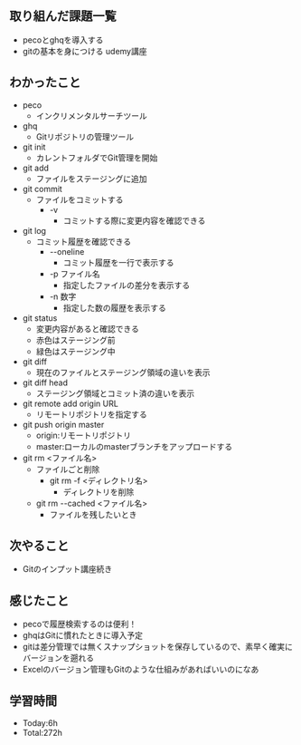 ## 取り組んだ課題一覧
- pecoとghqを導入する
- gitの基本を身につける udemy講座
## わかったこと
- peco
  - インクリメンタルサーチツール
- ghq
  - Gitリポジトリの管理ツール
- git init
  - カレントフォルダでGit管理を開始
- git add
  - ファイルをステージングに追加
- git commit
  - ファイルをコミットする
    - -v
      - コミットする際に変更内容を確認できる
- git log
  - コミット履歴を確認できる
    - --oneline
      - コミット履歴を一行で表示する
    - -p ファイル名
      - 指定したファイルの差分を表示する
    - -n 数字
      - 指定した数の履歴を表示する
- git status
  - 変更内容があると確認できる
  - 赤色はステージング前
  - 緑色はステージング中
- git diff
  - 現在のファイルとステージング領域の違いを表示
- git diff head
  - ステージング領域とコミット済の違いを表示
- git remote add origin URL
  - リモートリポジトリを指定する
- git push origin master
  - origin:リモートリポジトリ
  - master:ローカルのmasterブランチをアップロードする
- git rm <ファイル名>
  - ファイルごと削除
    - git rm -f <ディレクトリ名>
      - ディレクトリを削除
  - git rm --cached <ファイル名>
    - ファイルを残したいとき
## 次やること
- Gitのインプット講座続き
## 感じたこと
- pecoで履歴検索するのは便利！
- ghqはGitに慣れたときに導入予定
- gitは差分管理では無くスナップショットを保存しているので、素早く確実にバージョンを遡れる
- Excelのバージョン管理もGitのような仕組みがあればいいのになあ
## 学習時間
- Today:6h
- Total:272h

